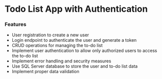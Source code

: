 <h1>Todo List App with Authentication</h1>
<h3>Features</h3>
<ul>
  <li>User registration to create a new user</li>
  <li>Login endpoint to authenticate the user and generate a token</li>
  <li>CRUD operations for managing the to-do list</li>
  <li>Implement user authentication to allow only authorized users to access the to-do list</li>
  <li>Implement error handling and security measures</li>
  <li>Use SQL Server database to store the user and to-do list data</li>
  <li>Implement proper data validation</li>
</ul>
